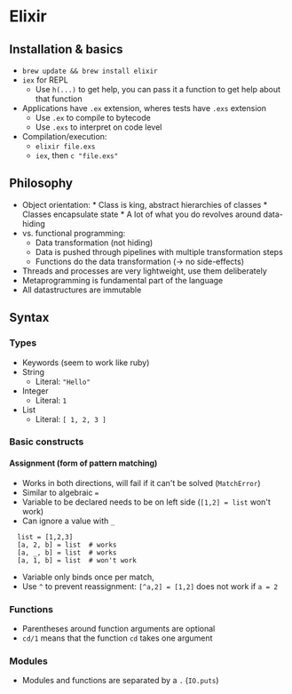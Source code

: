 # Elixir

## Installation & basics
  * `brew update && brew install elixir`
  * `iex` for REPL
    * Use `h(...)` to get help, you can pass it a function to get help about
      that function
  * Applications have `.ex` extension, wheres tests have `.exs` extension
    * Use `.ex` to compile to bytecode
    * Use `.exs` to interpret on code level
  * Compilation/execution:
    * `elixir file.exs`
    * `iex`, then `c "file.exs"`


## Philosophy
  *  Object orientation:
    * Class is king, abstract hierarchies of classes
    * Classes encapsulate state
    * A lot of what you do revolves around data-hiding
  * vs. functional programming:
    * Data transformation (not hiding)
    * Data is pushed through pipelines with multiple transformation steps
    * Functions do the data transformation (-> no side-effects)
  * Threads and processes are very lightweight, use them deliberately
  * Metaprogramming is fundamental part of the language
  * All datastructures are immutable

## Syntax

### Types
  * Keywords (seem to work like ruby)
  * String
    * Literal: `"Hello"`
  * Integer
    * Literal: `1`
  * List
    * Literal: `[ 1, 2, 3 ]`

### Basic constructs

#### Assignment (form of pattern matching)

  * Works in both directions, will fail if it can't be solved (`MatchError`)
  * Similar to algebraic `=`
  * Variable to be declared needs to be on left side (`[1,2] = list` won't work)
  * Can ignore a value with `_`
```
  list = [1,2,3]
  [a, 2, b] = list  # works
  [a, _, b] = list  # works
  [a, 1, b] = list  # won't work
```
  * Variable only binds once per match,
  * Use `^` to prevent reassignment: `[^a,2] = [1,2]` does not work if `a = 2`

### Functions
  * Parentheses around function arguments are optional
  * `cd/1` means that the function `cd` takes one argument

### Modules
  * Modules and functions are separated by a `.` (`IO.puts`)
